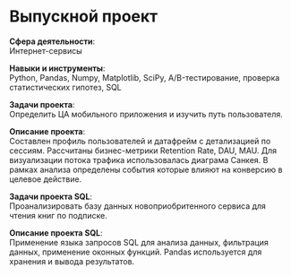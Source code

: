 # Выпускной проект

**Сфера деятельности**:   
Интернет-сервисы 
 
**Навыки и инструменты**:   
Python, Pandas, Numpy, Matplotlib, SciPy, A/B-тестирование, проверка статистических гипотез, SQL

**Задачи проекта**:   
Определить ЦА мобильного приложения и изучить путь пользователя.

**Описание проекта**:   
Составлен профиль пользователей и датафрейм с детализацией по сессиям. Рассчитаны бизнес-метрики Retention Rate, DAU, MAU. Для визуализации потока трафика использовалась диаграма Санкея. В рамках анализа определены события которые влияют на конверсию в целевое действие.


**Задачи проекта SQL**:   
Проанализировать базу данных новоприобритенного сервиса для чтения книг по подписке.

**Описание проекта SQL**:   
Применение языка запросов SQL для анализа данных, фильтрация данных, применение оконных функций. Pandas используется для хранения и вывода результатов.
